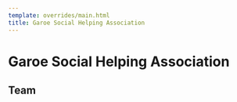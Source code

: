 ```yaml
---
template: overrides/main.html
title: Garoe Social Helping Association
---
```


# Garoe Social Helping Association

## Team
 
